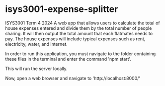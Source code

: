 # isys3001-expense-splitter
ISYS3001 Term 4 2024
A web app that allows users to calculate the total of house expenses entered and divide them by the total number of people sharing.  It will then output the total amount that each flatmates needs to pay.  The house expenses will include typical expenses such as rent, electricity, water, and internet.

In order to run this application, you must navigate to the folder containing these files in the terminal and enter the command 'npm start'.

This will run the server locally.

Now, open a web browser and navigate to 'http://localhost:8000/'